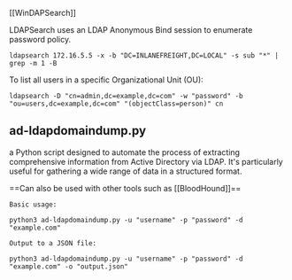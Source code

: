 [[WinDAPSearch]]

LDAPSearch uses an LDAP Anonymous Bind session to enumerate password policy. 

`ldapsearch 172.16.5.5 -x -b "DC=INLANEFREIGHT,DC=LOCAL" -s sub "*" | grep -m 1 -B`

To list all users in a specific Organizational Unit (OU):

`ldapsearch -D "cn=admin,dc=example,dc=com" -w "password" -b "ou=users,dc=example,dc=com" "(objectClass=person)" cn`

## ad-ldapdomaindump.py

a Python script designed to automate the process of extracting comprehensive information from Active Directory via LDAP. It's particularly useful for gathering a wide range of data in a structured format.

==Can also be used with other tools such as [[BloodHound]]==

```
Basic usage:

python3 ad-ldapdomaindump.py -u "username" -p "password" -d "example.com"
```

```
Output to a JSON file:

python3 ad-ldapdomaindump.py -u "username" -p "password" -d "example.com" -o "output.json"
```